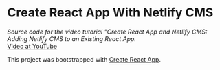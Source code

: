 # Create React App With Netlify CMS
*Source code for the video tutorial "Create React App and Netlify CMS: Adding Netlify CMS to an Existing React App.*
<br>
[Video at YouTube](https://youtu.be/CZ0JBAf3_r4)

This project was bootstrapped with [Create React App](https://github.com/facebook/create-react-app).

